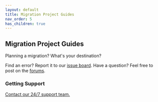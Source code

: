 ```yaml
---
layout: default
title: Migration Project Guides
nav_order: 5
has_children: true
---
```


## Migration Project Guides

Planning a migration? What's your destination?

Find an error? Report it to our <a href="https://github.com/CloudM-Migrate/documentation/issues">issue board</a>. Have a question? Feel free to post on the <a href="https://github.com/CloudM-Migrate/documentation/discussions">forums</a>.

### Getting Support
<a href="https://support.cloudm.io/hc/en-us/requests/new">Contact our 24/7 support team.</a>
